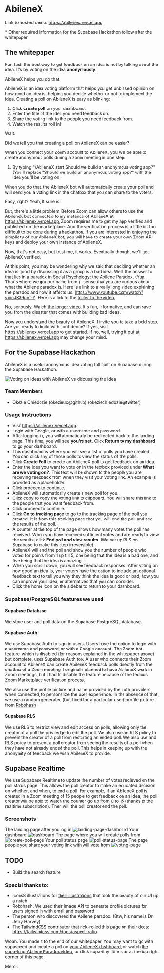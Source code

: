 # AbileneX

Link to hosted demo: https://abilenex.vercel.app

\* Other required information for the Supabase Hackathon follow after the whitepaper

## The whitepaper

Fun fact: the best way to get feedback on an idea is not by talking about the idea. It's by voting on the idea **anonymously**.

AbileneX helps you do that.

AbileneX is an idea voting platform that helps you get unbiased opinion on how good an idea is, helping you decide whether or not to implement the idea. Creating a poll on AbileneX is easy as blinking:

1. Click **create poll** on your dashboard.
2. Enter the title of the idea you need feedback on.
3. Share the voting link to the people you need feedback from.
4. Watch the results roll in!

Wait.

Did we tell you that creating a poll on AbileneX can be easier?

When you connect your Zoom account to AbileneX, you will be able to create anonymous polls during a zoom meeting in one step:

1. By typing "/AbileneX start Should we build an anonymous voting app?" (You'll replace "Should we build an anonymous voting app?" with the idea you'll be voting on.)

When you do that, the AbileneX bot will automatically create your poll and will send you a voting link in the chatbox that you can share to the voters.

Easy, right? Yeah, It sure is.

But, there's a little problem. Before Zoom can allow others to use the AbileneX bot connected to my instance of AbileneX at https://abilenex.vercel.app, Zoom requires me to get my app verified and published on the marketplace. And the verification process is a little bit too difficult to be done during a hackathon. If you are interested in enjoying the simplicity of our AbileneX bot, you will have to create your own Zoom API keys and deploy your own instance of AbileneX.

Now, that's not easy, but trust me, it works. Eventually though, we'll get AbileneX verified.

At this point, you may be wondering why we said that deciding whether an idea is good by discussing it as a group is a bad idea. Well, the answer to that lies in a paradox in Social Psychology: the Abilene Paradox. (Yup. That's where we got our name from.) I sense that you are curious about what the Abilene paradox is. Here is a link to a really long video explaining the paradox and how it affects us: https://www.youtube.com/watch?v=icJK89nnf-Y. Here is a link to the [trailer to the video.](https://www.youtube.com/watch?v=HBTcLQt-iAs)

No, seriously. Watch [the longer video](https://www.youtube.com/watch?v=icJK89nnf-Y). It's fun, informative, and can save you from the disaster that comes with building bad ideas.

Now you understand the beauty of AbileneX, I invite you to take a bold step. Are you ready to build with confidence? If yes, visit https://abilenex.vercel.app to get started. If no, well, trying it out at https://abilenex.vercel.app may change your mind.

<!-- include drake meme here (discussing ideas vs using AbileneX) -->

## For the Supabase Hackathon

AbileneX is a useful anonymous idea voting toll built on Supabase during the Supabase Hackathon.

![Voting on ideas with AbileneX vs discussing the idea](https://user-images.githubusercontent.com/53785400/162644716-018728ce-0146-4fd2-8fbc-3d0095c765a4.jpg)

### Team Members

- Okezie Chiedozie (okezieuc@github) (okeziechiedozie@twitter)

### Usage Instructions

- Visit https://abilenex.vercel.app.
- Login with Google, or with a username and password
- After logging in, you will atomatically be redirected back to the landing page. This time, you will see **you're set**. Click **Return to my dashboard** to go your dashboard.
- This dashboard is where you will see a list of polls you have created. You can click any of those polls to view the status of the polls.
- Click **Create Poll** to create an AbileneX poll to get feedback on an idea.
- Enter the idea you want to vote on in the textbox provided under **What are we voting on?**. This text will be shown to the people you are receiving feedback from when they visit your voting link. An example is provided as a placeholder.
- Click proceed to continue.
- AbileneX will automatically create a new poll for you.
- Click copy to copy the voting link to clipboard. You will share this link to the people that you want feedback from.
- Click proceed to continue.
- Click **Go to tracking page** to go to the tracking page of the poll you created. It is from this tracking page that you will end the poll and see the results of the poll.
- A counter at the top of the page shows how many votes the poll has received. When you have received sufficient votes and are ready to view the results, click **End poll and view results**. (We set up RLS on Supabase to make this step irreversible).
- AbileneX will end the poll and show you the number of people who voted for points from 1 up till 5, one being that the idea is a bad one, and five being that the idea is amazing.
- When you scroll down, you will see feedback responses. After voting on how good an idea is, your voters have the option to include an optional feedback text to tell you why they think the idea is good or bad, how you can improve your idea, or alternatives that you can consider.
- Click the home icon on the sidebar to return to your dashboard.

### Supabase/PostgreSQL features we used

#### Supabase Database

We store user and poll data on the Supabase PostgreSQL database.

#### Supabase Auth

We use Supabase Auth to sign in users. Users have the option to login with a username and password, or with a Google account. The Zoom bot feature, which is disabled (for reasons explained in the whitepaper above) but complete, uses Supabase Auth too. A user who connects their Zoom account to AbileneX can create AbileneX feedback polls directly from the chatbox of a Zoom meeting. I originally planned to have AbileneX work in Zoom meetings, but I had to disable the feature because of the tedious Zoom Marketplace verification process.

We also use the profile picture and name provided by the auth providers, when connected, to personalize the user experience. In the absence of that, we use a random generated (but fixed for a particular user) profile picture from [Robohash](https://robohash.org)

#### Supabase RLS

We use RLS to restrict view and edit access on polls, allowing only the creator of a poll the priviledge to edit the poll. We also use an RLS policy to prevent the creator of a poll from restarting an ended poll. We also use and RLS policy to prevent a poll creator from seeing the results of a poll when they have not already ended the poll. This helps in keeping up with the anonymity of feedback we wish AbileneX to provide.

## Supabase Realtime

We use Supabase Realtime to update the number of votes recieved on the poll status page. This allows the poll creator to make an educated decision on whether, and when, to end a poll. For example, if an AbileneX poll is created in a Zoom meeting of 15 people to get feedback on an idea, the poll creator will be able to watch the counter go up from 0 to 15 (thanks to the realtime subscription). Then will the poll creator end the poll.

### Screenshots
The landing page after you log in
![landing-page-dashboard](https://user-images.githubusercontent.com/53785400/162643272-be1b3d2c-c571-4504-882e-d4f5b70fdd05.png)
Your dashboard
![dashboard](https://user-images.githubusercontent.com/53785400/162643280-1a9e6711-ef2a-45e1-a1e1-a458eeb7500f.png)
The page where you will create polls from
![create-poll-page](https://user-images.githubusercontent.com/53785400/162643285-6fc408ee-a41a-4e2e-a2e4-4650e414d456.png)
Your poll status page
![poll-status-page](https://user-images.githubusercontent.com/53785400/162643288-603e5097-e047-41c6-80a5-55579f9c4122.png)
The page people you share your voting link with will vote from
![voting-page](https://user-images.githubusercontent.com/53785400/162643292-e7522904-22af-429e-8c7b-fe24e27b327a.png)

## TODO
* Build the search feature

### Special thanks to:

- Icons8 illustrations for [their illustrations](https://icons8.com/illustrations) that took the beauty of our UI up a notch.
- [Robohash](https://robohash.org/). We used their image API to generate profile pictures for users signed in with email and password.
- The person who discovered the Abilene paradox. (Btw, his name is Dr. Jerry Harvey)
- The TailwindCSS contributor that rick-rolled this page on their docs: https://tailwindcss.com/docs/aspect-ratio.

Woah. You made it to the end of our whitepaper. You may want to go with supaspeed and create a poll on [your AbileneX dashboard](https://abilenex.vercel.app), or watch [the supa-long Abilene Paradox video](https://www.youtube.com/watch?v=icJK89nnf-Y), or click supa-tiny little star at the top right corner of this page.

Merci.
